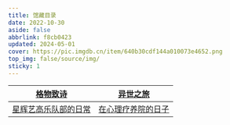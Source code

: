 ```yaml
---
title: 馆藏目录
date: 2022-10-30
aside: false
abbrlink: f8cb0423
updated: 2024-05-01
cover: https://pic.imgdb.cn/item/640b30cdf144a010073e4652.png
top_img: false/source/img/
sticky: 1
---
```




|   [格物致诗](https://arrietty-fly.github.io/Book/格物致诗)   |   [异世之旅](https://arrietty-fly.github.io/Book/异世之旅)   |
| :----------------------------------------------------------: | :----------------------------------------------------------: |
| [星辉艺高乐队部的日常](https://arrietty-fly.github.io/Book/星辉艺高乐队部の日常) | [在心理疗养院的日子](https://arrietty-fly.github.io/Book/在心理疗养院的日子) |

